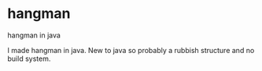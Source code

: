 # hangman
hangman in java

I made hangman in java.
New to java so probably a rubbish structure and no build system.

